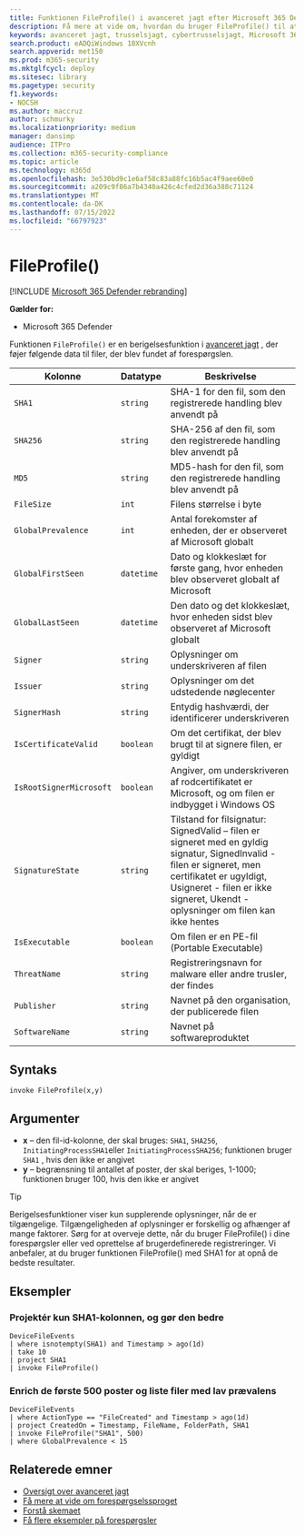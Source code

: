 ```yaml
---
title: Funktionen FileProfile() i avanceret jagt efter Microsoft 365 Defender
description: Få mere at vide om, hvordan du bruger FileProfile() til at forbedre oplysninger om filer i dine avancerede resultater af jagtforespørgslen
keywords: avanceret jagt, trusselsjagt, cybertrusselsjagt, Microsoft 365 Defender, microsoft 365, m365, søgning, forespørgsel, telemetri, skemareference, kusto, FileProfile, filprofil, funktion, berigelse
search.product: eADQiWindows 10XVcnh
search.appverid: met150
ms.prod: m365-security
ms.mktglfcycl: deploy
ms.sitesec: library
ms.pagetype: security
f1.keywords:
- NOCSH
ms.author: maccruz
author: schmurky
ms.localizationpriority: medium
manager: dansimp
audience: ITPro
ms.collection: m365-security-compliance
ms.topic: article
ms.technology: m365d
ms.openlocfilehash: 3e530bd9c1e6af58c83a88fc16b5ac4f9aee60e0
ms.sourcegitcommit: a209c9f86a7b4340a426c4cfed2d36a388c71124
ms.translationtype: MT
ms.contentlocale: da-DK
ms.lasthandoff: 07/15/2022
ms.locfileid: "66797923"
---
```

# <a name="fileprofile"></a>FileProfile()

[!INCLUDE [Microsoft 365 Defender rebranding](../includes/microsoft-defender.md)]


**Gælder for:**
- Microsoft 365 Defender

Funktionen `FileProfile()` er en berigelsesfunktion i [avanceret jagt](advanced-hunting-overview.md) , der føjer følgende data til filer, der blev fundet af forespørgslen.

| Kolonne | Datatype | Beskrivelse |
|------------|---------------|-------------|
| `SHA1` | `string` | SHA-1 for den fil, som den registrerede handling blev anvendt på |
| `SHA256` | `string` | SHA-256 af den fil, som den registrerede handling blev anvendt på |
| `MD5` | `string` | MD5-hash for den fil, som den registrerede handling blev anvendt på |
| `FileSize` | `int` | Filens størrelse i byte |
| `GlobalPrevalence` | `int` | Antal forekomster af enheden, der er observeret af Microsoft globalt |
| `GlobalFirstSeen` | `datetime` | Dato og klokkeslæt for første gang, hvor enheden blev observeret globalt af Microsoft |
| `GlobalLastSeen` | `datetime` | Den dato og det klokkeslæt, hvor enheden sidst blev observeret af Microsoft globalt |
| `Signer` | `string` | Oplysninger om underskriveren af filen |
| `Issuer` | `string` | Oplysninger om det udstedende nøglecenter |
| `SignerHash` | `string` | Entydig hashværdi, der identificerer underskriveren |
| `IsCertificateValid` | `boolean` | Om det certifikat, der blev brugt til at signere filen, er gyldigt |
| `IsRootSignerMicrosoft` | `boolean` | Angiver, om underskriveren af rodcertifikatet er Microsoft, og om filen er indbygget i Windows OS |
| `SignatureState` | `string` | Tilstand for filsignatur: SignedValid – filen er signeret med en gyldig signatur, SignedInvalid - filen er signeret, men certifikatet er ugyldigt, Usigneret - filen er ikke signeret, Ukendt - oplysninger om filen kan ikke hentes
| `IsExecutable` | `boolean` | Om filen er en PE-fil (Portable Executable) |
| `ThreatName` | `string` | Registreringsnavn for malware eller andre trusler, der findes |
| `Publisher` | `string` | Navnet på den organisation, der publicerede filen |
| `SoftwareName` | `string` | Navnet på softwareproduktet |

## <a name="syntax"></a>Syntaks

```kusto
invoke FileProfile(x,y)
```

## <a name="arguments"></a>Argumenter

- **x** – den fil-id-kolonne, der skal bruges: `SHA1`, `SHA256`, `InitiatingProcessSHA1`eller `InitiatingProcessSHA256`; funktionen bruger `SHA1` , hvis den ikke er angivet
- **y** – begrænsning til antallet af poster, der skal beriges, 1-1000; funktionen bruger 100, hvis den ikke er angivet


>[!TIP]
> Berigelsesfunktioner viser kun supplerende oplysninger, når de er tilgængelige. Tilgængeligheden af oplysninger er forskellig og afhænger af mange faktorer. Sørg for at overveje dette, når du bruger FileProfile() i dine forespørgsler eller ved oprettelse af brugerdefinerede registreringer. Vi anbefaler, at du bruger funktionen FileProfile() med SHA1 for at opnå de bedste resultater.

## <a name="examples"></a>Eksempler

### <a name="project-only-the-sha1-column-and-enrich-it"></a>Projektér kun SHA1-kolonnen, og gør den bedre

```kusto
DeviceFileEvents
| where isnotempty(SHA1) and Timestamp > ago(1d)
| take 10
| project SHA1
| invoke FileProfile()
```

### <a name="enrich-the-first-500-records-and-list-low-prevalence-files"></a>Enrich de første 500 poster og liste filer med lav prævalens

```kusto
DeviceFileEvents
| where ActionType == "FileCreated" and Timestamp > ago(1d)
| project CreatedOn = Timestamp, FileName, FolderPath, SHA1
| invoke FileProfile("SHA1", 500) 
| where GlobalPrevalence < 15
```

## <a name="related-topics"></a>Relaterede emner
- [Oversigt over avanceret jagt](advanced-hunting-overview.md)
- [Få mere at vide om forespørgselssproget](advanced-hunting-query-language.md)
- [Forstå skemaet](advanced-hunting-schema-tables.md)
- [Få flere eksempler på forespørgsler](advanced-hunting-shared-queries.md)
